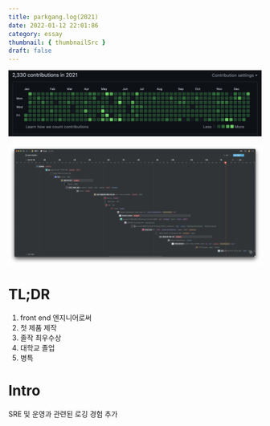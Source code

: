 ```yaml
---
title: parkgang.log(2021)
date: 2022-01-12 22:01:86
category: essay
thumbnail: { thumbnailSrc }
draft: false
---
```


![](./images/2021-retrospective/1.png)

![](./images/2021-retrospective/2.png)

# TL;DR

1. front end 엔지니어로써
1. 첫 제품 제작
1. 졸작 최우수상
1. 대학교 졸업
1. 병특

# Intro

SRE 및 운영과 관련된 로깅 경험 추가
